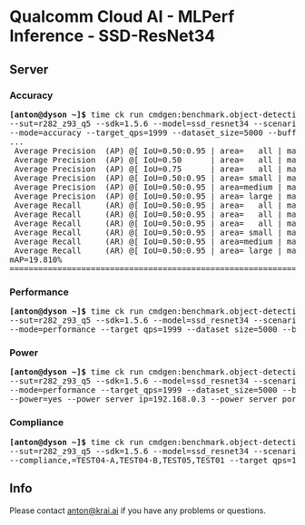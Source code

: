 # Qualcomm Cloud AI - MLPerf Inference - SSD-ResNet34

<a name="submit_r282_z93_q5_server"></a>
## Server

<a name="submit_r282_z93_q5_server_accuracy"></a>
### Accuracy

<pre>
<b>[anton@dyson ~]&dollar;</b> time ck run cmdgen:benchmark.object-detection.qaic-loadgen --verbose \
--sut=r282_z93_q5 --sdk=1.5.6 --model=ssd_resnet34 --scenario=server \
--mode=accuracy --target_qps=1999 --dataset_size=5000 --buffer_size=500
...
 Average Precision  (AP) @[ IoU=0.50:0.95 | area=   all | maxDets=100 ] = 0.198
 Average Precision  (AP) @[ IoU=0.50      | area=   all | maxDets=100 ] = 0.381
 Average Precision  (AP) @[ IoU=0.75      | area=   all | maxDets=100 ] = 0.179
 Average Precision  (AP) @[ IoU=0.50:0.95 | area= small | maxDets=100 ] = 0.120
 Average Precision  (AP) @[ IoU=0.50:0.95 | area=medium | maxDets=100 ] = 0.254
 Average Precision  (AP) @[ IoU=0.50:0.95 | area= large | maxDets=100 ] = 0.232
 Average Recall     (AR) @[ IoU=0.50:0.95 | area=   all | maxDets=  1 ] = 0.200
 Average Recall     (AR) @[ IoU=0.50:0.95 | area=   all | maxDets= 10 ] = 0.330
 Average Recall     (AR) @[ IoU=0.50:0.95 | area=   all | maxDets=100 ] = 0.363
 Average Recall     (AR) @[ IoU=0.50:0.95 | area= small | maxDets=100 ] = 0.192
 Average Recall     (AR) @[ IoU=0.50:0.95 | area=medium | maxDets=100 ] = 0.428
 Average Recall     (AR) @[ IoU=0.50:0.95 | area= large | maxDets=100 ] = 0.427
mAP=19.810%
==========================================================================================
</pre>

<a name="submit_r282_z93_q5_server_performance"></a>
### Performance

<pre>
<b>[anton@dyson ~]&dollar;</b> time ck run cmdgen:benchmark.object-detection.qaic-loadgen --verbose \
--sut=r282_z93_q5 --sdk=1.5.6 --model=ssd_resnet34 --scenario=server \
--mode=performance --target_qps=1999 --dataset_size=5000 --buffer_size=64
</pre>

<a name="submit_r282_z93_q5_server_power"></a>
### Power

<pre>
<b>[anton@dyson ~]&dollar;</b> time ck run cmdgen:benchmark.object-detection.qaic-loadgen --verbose \
--sut=r282_z93_q5 --sdk=1.5.6 --model=ssd_resnet34 --scenario=server \
--mode=performance --target_qps=1999 --dataset_size=5000 --buffer_size=64 \
--power=yes --power_server_ip=192.168.0.3 --power_server_port=4949 --sleep_before_ck_benchmark_sec=90
</pre>

<a name="submit_r282_z93_q5_server_compliance"></a>
### Compliance

<pre>
<b>[anton@dyson ~]&dollar;</b> time ck run cmdgen:benchmark.object-detection.qaic-loadgen --verbose \
--sut=r282_z93_q5 --sdk=1.5.6 --model=ssd_resnet34 --scenario=server \
--compliance,=TEST04-A,TEST04-B,TEST05,TEST01 --target_qps=1999 --dataset_size=5000 --buffer_size=64
</pre>

## Info

Please contact anton@krai.ai if you have any problems or questions.
